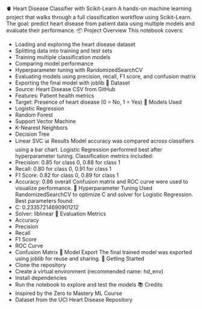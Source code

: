 🫀 Heart Disease Classifier with Scikit-Learn
A hands-on machine learning project that walks through a full classification workflow using Scikit-Learn. The goal: predict heart disease from patient data using multiple models and evaluate their performance.
📦 Project Overview
This notebook covers:
- Loading and exploring the heart disease dataset
- Splitting data into training and test sets
- Training multiple classification models
- Comparing model performance
- Hyperparameter tuning with RandomizedSearchCV
- Evaluating models using precision, recall, F1 score, and confusion matrix
- Exporting the final model with joblib
📁 Dataset
- Source: Heart Disease CSV from GitHub
- Features: Patient health metrics
- Target: Presence of heart disease (0 = No, 1 = Yes)
🧠 Models Used
- Logistic Regression
- Random Forest
- Support Vector Machine
- K-Nearest Neighbors
- Decision Tree
- Linear SVC
📊 Results
Model accuracy was compared across classifiers using a bar chart. Logistic Regression performed best after hyperparameter tuning.
Classification metrics included:
- Precision: 0.85 for class 0, 0.88 for class 1
- Recall: 0.80 for class 0, 0.91 for class 1
- F1 Score: 0.82 for class 0, 0.89 for class 1
- Accuracy: 0.86 overall
Confusion matrix and ROC curve were used to visualize performance.
🔧 Hyperparameter Tuning
Used RandomizedSearchCV to optimize C and solver for Logistic Regression. Best parameters found:
- C: 0.23357214690901212
- Solver: liblinear
🧪 Evaluation Metrics
- Accuracy
- Precision
- Recall
- F1 Score
- ROC Curve
- Confusion Matrix
💾 Model Export
The final trained model was exported using joblib for reuse and sharing.
🚀 Getting Started
- Clone the repository
- Create a virtual environment (recommended name: hd_env)
- Install dependencies
- Run the notebook to explore and test the models
📚 Credits
- Inspired by the Zero to Mastery ML Course
- Dataset from the UCI Heart Disease Repository
